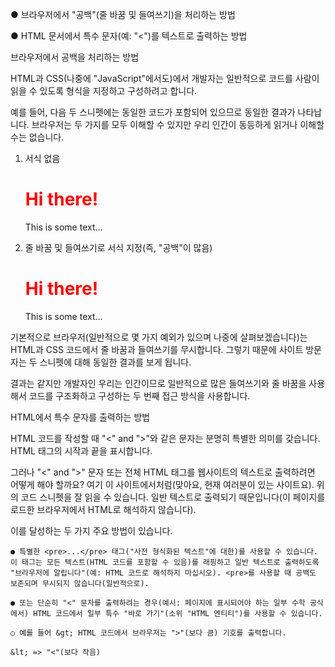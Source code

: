 
● 브라우저에서 "공백"(줄 바꿈 및 들여쓰기)을 처리하는 방법

● HTML 문서에서 특수 문자(예: "<")를 텍스트로 출력하는 방법

브라우저에서 공백을 처리하는 방법

HTML과 CSS(나중에 "JavaScript"에서도)에서 개발자는 일반적으로 코드를 사람이 읽을 수 있도록 형식을 지정하고 구성하려고 합니다.

예를 들어, 다음 두 스니펫에는 동일한 코드가 포함되어 있으므로 동일한 결과가 나타납니다. 브라우저는 두 가지를 모두 이해할 수 있지만 우리 인간이 동등하게 읽거나 이해할 수는 없습니다.

1) 서식 없음

    <html><head><title>A test </title><style>h1{color:red}</style></head><body><h1>Hi there!</h1><p>This is some text...</p></body></html>

2) 줄 바꿈 및 들여쓰기로 서식 지정(즉, "공백"이 많음)

    <html>
      <head>
        <title>A test </title>
        <style>
          h1 {
            color: red;
          }
        </style>
      </head>
      <body>
        <h1>Hi there!</h1>
        <p>This is some text...</p>
      </body>
    </html>

기본적으로 브라우저(일반적으로 몇 가지 예외가 있으며 나중에 살펴보겠습니다)는 HTML과 CSS 코드에서 줄 바꿈과 들여쓰기를 무시합니다. 그렇기 때문에 사이트 방문자는 두 스니펫에 대해 동일한 결과를 보게 됩니다.

결과는 같지만 개발자인 우리는 인간이므로 일반적으로 많은 들여쓰기와 줄 바꿈을 사용해서 코드를 구조화하고 구성하는 두 번째 접근 방식을 사용합니다.

HTML에서 특수 문자를 출력하는 방법

HTML 코드를 작성할 때 "<" and ">"와 같은 문자는 분명히 특별한 의미를 갖습니다. HTML 태그의 시작과 끝을 표시합니다.

그러나 "<" and ">" 문자 또는 전체 HTML 태그를 웹사이트의 텍스트로 출력하려면 어떻게 해야 할까요? 여기 이 사이트에서처럼(맞아요, 현재 여러분이 있는 사이트요). 위의 코드 스니펫을 잘 읽을 수 있습니다. 일반 텍스트로 출력되기 때문입니다(이 페이지를 로드한 브라우저에서 HTML로 해석하지 않습니다).

이를 달성하는 두 가지 주요 방법이 있습니다.

    ● 특별한 <pre>...</pre> 태그("사전 형식화된 텍스트"에 대한)를 사용할 수 있습니다. 이 태그는 모든 텍스트(HTML 코드를 포함할 수 있음)를 래핑하고 일반 텍스트로 출력하도록 "브라우저에 알립니다"(예: HTML 코드로 해석하지 마십시오). <pre>를 사용할 때 공백도 보존되며 무시되지 않습니다(일반적으로).

    ● 또는 단순히 "<" 문자를 출력하려는 ​​경우(예시: 페이지에 표시되어야 하는 일부 수학 공식에서) HTML 코드에서 일부 특수 "바로 가기"(소위 "HTML 엔티티")를 사용할 수 있습니다.

    ○ 예를 들어 &gt; HTML 코드에서 브라우저는 ">"(보다 큼) 기호를 출력합니다.

    &lt; => "<"(보다 작음)